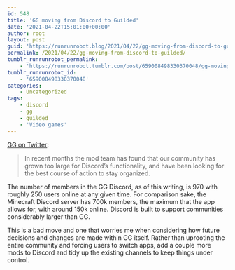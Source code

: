 ```yaml
---
id: 548
title: 'GG moving from Discord to Guilded'
date: '2021-04-22T15:01:00+00:00'
author: root
layout: post
guid: 'https://runrunrobot.blog/2021/04/22/gg-moving-from-discord-to-guilded/'
permalink: /2021/04/22/gg-moving-from-discord-to-guilded/
tumblr_runrunrobot_permalink:
    - 'https://runrunrobot.tumblr.com/post/659008498330370048/gg-moving-from-discord-to-guilded'
tumblr_runrunrobot_id:
    - '659008498330370048'
categories:
    - Uncategorized
tags:
    - discord
    - gg
    - guilded
    - 'Video games'
---
```


[GG on Twitter](https://twitter.com/TheGGApp/status/1384987011426234376):

> In recent months the mod team has found that our community has grown too large for Discord’s functionality, and have been looking for the best course of action to stay organized.

The number of members in the GG Discord, as of this writing, is 970 with roughly 250 users online at any given time. For comparison sake, the Minecraft Discord server has 700k members, the maximum that the app allows for, with around 150k online. Discord is built to support communities considerably larger than GG.

This is a bad move and one that worries me when considering how future decisions and changes are made within GG itself. Rather than uprooting the entire community and forcing users to switch apps, add a couple more mods to Discord and tidy up the existing channels to keep things under control.